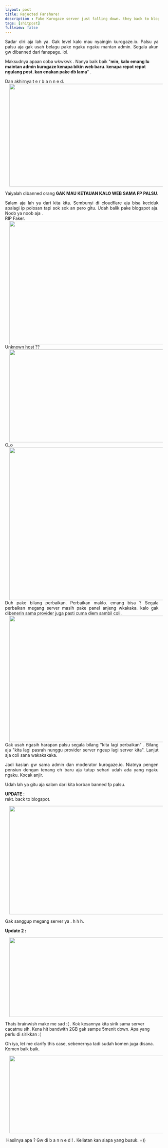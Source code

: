 ```yaml
---
layout: post
title: Rejected Fanshare!
description : Fake Kurogaze server just falling down. they back to blogspot now.
tags: [shitpost]
fullview: false
---
```


<div style="text-align: justify;">Sadar diri aja lah ya. Gak level kalo mau nyaingin kurogaze.io. Palsu ya palsu aja gak usah belagu pake ngaku ngaku mantan admin. Segala akun gw dibanned dari fanspage. lol.</div>

Maksudnya apaan coba wkwkwk . Nanya baik baik "**min, kalo emang lu maintan admin kurogaze kenapa bikin web baru. kenapa repot repot ngulang post. kan enakan pake db lama**" .  

<div style="text-align: justify;">Dan akhirnya t e r b a n n e d.</div>

<div style="text-align:center">
<a href="https://2.bp.blogspot.com/-wDm9IAvvvjU/WQsqP4Q97tI/AAAAAAAAFy0/Rnta4t0wwKgKAxKhCBMS8HCGYixeA78nACLcB/s1600/aaaaa.png" imageanchor="1" style="margin-left: 1em; margin-right: 1em;"><img border="0" height="336" src="https://2.bp.blogspot.com/-wDm9IAvvvjU/WQsqP4Q97tI/AAAAAAAAFy0/Rnta4t0wwKgKAxKhCBMS8HCGYixeA78nACLcB/s640/aaaaa.png" width="640" /></a></div>

Yaiyalah dibanned orang **GAK MAU KETAUAN KALO WEB SAMA FP PALSU**.

<div style="text-align: justify;">Salam aja lah ya dari kita kita. Sembunyi di cloudflare aja bisa keciduk apalagi ip polosan tapi sok sok an pero gitu. Udah balik pake blogspot aja. Noob ya noob aja .</div>

<div style="text-align: justify;">RIP Faker.</div>

<div style="text-align:center">
<a href="https://3.bp.blogspot.com/-zYMn1D3b_Xw/WQsq1ZY6jTI/AAAAAAAAFy8/4QJixczk27Y4AiXeQCJbaWwccSWm44grgCLcB/s1600/kuro%2Bfake.png" imageanchor="1" style="margin-left: 1em; margin-right: 1em;"><img border="0" height="404" src="https://3.bp.blogspot.com/-zYMn1D3b_Xw/WQsq1ZY6jTI/AAAAAAAAFy8/4QJixczk27Y4AiXeQCJbaWwccSWm44grgCLcB/s640/kuro%2Bfake.png" width="640" /></a></div>

<div style="text-align: justify;">Unknown host ??</div>

<div style="text-align:center">
<a href="https://3.bp.blogspot.com/-EJSTp_HprB4/WQsq7e5MbFI/AAAAAAAAFzA/z_CazWVAXvcqQ4uFJWcSJB-u4d21qKcngCLcB/s1600/kuro%2Bfake1.png" imageanchor="1" style="margin-left: 1em; margin-right: 1em;"><img border="0" height="304" src="https://3.bp.blogspot.com/-EJSTp_HprB4/WQsq7e5MbFI/AAAAAAAAFzA/z_CazWVAXvcqQ4uFJWcSJB-u4d21qKcngCLcB/s640/kuro%2Bfake1.png" width="640" /></a></div>

<div style="text-align: justify;"> O_o </div>

<div style="text-align:center">
<a href="https://4.bp.blogspot.com/-vwDy3jP5YtQ/WQsrC60opDI/AAAAAAAAFzE/gBQ93XjnCfggGeBpgln7q-3oEQ1KQyZ-ACLcB/s1600/kuro%2Bfake2.png" imageanchor="1" style="margin-left: 1em; margin-right: 1em;"><img border="0" height="500" src="https://4.bp.blogspot.com/-vwDy3jP5YtQ/WQsrC60opDI/AAAAAAAAFzE/gBQ93XjnCfggGeBpgln7q-3oEQ1KQyZ-ACLcB/s640/kuro%2Bfake2.png" width="640" /></a></div>

<div style="text-align: justify;">Duh pake bilang perbaikan. Perbaikan maklo. emang bisa ? Segala perbaikan megang server masih pake panel anjeng wkakaka. kalo gak dibenerin sama provider juga pasti cuma diem sambil coli.</div>

<div style="text-align:center">
<a href="https://1.bp.blogspot.com/-OXWO1iLFmTc/WQsrSZjQMaI/AAAAAAAAFzI/XsTYctYnqYU2_MldxOmU1YgoG3YkNqphgCLcB/s1600/kuro%2Bnoob.png" imageanchor="1" style="margin-left: 1em; margin-right: 1em;"><img border="0" height="414" src="https://1.bp.blogspot.com/-OXWO1iLFmTc/WQsrSZjQMaI/AAAAAAAAFzI/XsTYctYnqYU2_MldxOmU1YgoG3YkNqphgCLcB/s640/kuro%2Bnoob.png" width="640" /></a></div>

<div style="text-align: justify;">Gak usah ngasih harapan palsu segala bilang "kita lagi perbaikan" . Bilang aja "kita lagi pasrah nunggu provider server ngeup lagi server kita". Lanjut aja coli sana wakakakaka.  

Jadi kasian gw sama admin dan moderator kurogaze.io. Niatnya pengen pensiun dengan tenang eh baru aja tutup sehari udah ada yang ngaku ngaku. Kocak anjir.</div>

Udah lah ya gitu aja salam dari kita korban banned fp palsu.  

**UPDATE** :  
rekt. back to blogspot.  

<div style="text-align:center">
<a href="https://3.bp.blogspot.com/-J4XuZu7S1es/WQybAZuUHDI/AAAAAAAAFz8/M9EUs2psmuU4EcoFYZy6tuG0z3fgKhx2ACLcB/s1600/rekt.png" imageanchor="1" style="margin-left: 1em; margin-right: 1em;"><img border="0" height="355" src="https://3.bp.blogspot.com/-J4XuZu7S1es/WQybAZuUHDI/AAAAAAAAFz8/M9EUs2psmuU4EcoFYZy6tuG0z3fgKhx2ACLcB/s640/rekt.png" width="640" /></a></div>

Gak sanggup megang server ya . h h h.

**Update 2 :**
<div style="text-align:center">
<a href="https://2.bp.blogspot.com/-8aTWutW4FrU/WQ1bUszXj0I/AAAAAAAAF0Y/SBr5PUsdH0cdlMOyoAMuYOg1NF3EQ-WfwCLcB/s1600/brainwash.png" imageanchor="1" style="margin-left: 1em; margin-right: 1em;"><img border="0" height="260" src="https://2.bp.blogspot.com/-8aTWutW4FrU/WQ1bUszXj0I/AAAAAAAAF0Y/SBr5PUsdH0cdlMOyoAMuYOg1NF3EQ-WfwCLcB/s640/brainwash.png" width="640" /></a></div>

Thats brainwish make me sad :( . Kok kesannya kita sirik sama server cacatmu sih. Kena hit bandwith 2GB gak sampe 5menit down. Apa yang perlu di sirikkan :(


Oh iya, let me clarify this case, sebenernya tadi sudah komen juga disana. Komen baik baik.<br />
<div style="text-align:center">
<a href="https://3.bp.blogspot.com/-HjckfCpBQec/WQ1buY1lDiI/AAAAAAAAF0c/Z3lcFiqojTcV353dwNa1IH6CcMMLCsJzACLcB/s1600/rekt1.png" imageanchor="1" style="margin-left: 1em; margin-right: 1em;"><img border="0" height="254" src="https://3.bp.blogspot.com/-HjckfCpBQec/WQ1buY1lDiI/AAAAAAAAF0c/Z3lcFiqojTcV353dwNa1IH6CcMMLCsJzACLcB/s640/rekt1.png" width="640" /></a></div>

&nbsp;Hasilnya apa ? Gw di b a n n e d ! . Keliatan kan siapa yang busuk. =))
